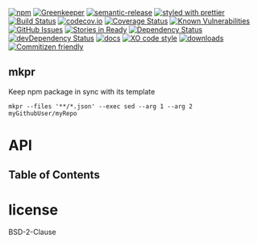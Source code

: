 [![npm](https://img.shields.io/npm/v/mkpr.svg)](https://www.npmjs.com/package/mkpr)
[![Greenkeeper](https://badges.greenkeeper.io/arlac77/mkpr.svg)](https://greenkeeper.io/)
[![semantic-release](https://img.shields.io/badge/%20%20%F0%9F%93%A6%F0%9F%9A%80-semantic--release-e10079.svg)](https://github.com/arlac77/mkpr)
[![styled with prettier](https://img.shields.io/badge/styled_with-prettier-ff69b4.svg)](https://github.com/prettier/prettier)
[![Build Status](https://secure.travis-ci.org/arlac77/mkpr.png)](http://travis-ci.org/arlac77/mkpr)
[![codecov.io](http://codecov.io/github/arlac77/mkpr/coverage.svg?branch=master)](http://codecov.io/github/arlac77/mkpr?branch=master)
[![Coverage Status](https://coveralls.io/repos/arlac77/mkpr/badge.svg)](https://coveralls.io/r/arlac77/mkpr)
[![Known Vulnerabilities](https://snyk.io/test/github/arlac77/mkpr/badge.svg)](https://snyk.io/test/github/arlac77/mkpr)
[![GitHub Issues](https://img.shields.io/github/issues/arlac77/mkpr.svg?style=flat-square)](https://github.com/arlac77/mkpr/issues)
[![Stories in Ready](https://badge.waffle.io/arlac77/mkpr.svg?label=ready&title=Ready)](http://waffle.io/arlac77/mkpr)
[![Dependency Status](https://david-dm.org/arlac77/mkpr.svg)](https://david-dm.org/arlac77/mkpr)
[![devDependency Status](https://david-dm.org/arlac77/mkpr/dev-status.svg)](https://david-dm.org/arlac77/mkpr#info=devDependencies)
[![docs](http://inch-ci.org/github/arlac77/mkpr.svg?branch=master)](http://inch-ci.org/github/arlac77/mkpr)
[![XO code style](https://img.shields.io/badge/code_style-XO-5ed9c7.svg)](https://github.com/sindresorhus/xo)
[![downloads](http://img.shields.io/npm/dm/mkpr.svg?style=flat-square)](https://npmjs.org/package/mkpr)
[![Commitizen friendly](https://img.shields.io/badge/commitizen-friendly-brightgreen.svg)](http://commitizen.github.io/cz-cli/)

## mkpr

Keep npm package in sync with its template

```shell
mkpr --files '**/*.json' --exec sed --arg 1 --arg 2 myGithubUser/myRepo
```

# API

<!-- Generated by documentation.js. Update this documentation by updating the source code. -->

## Table of Contents

# license

BSD-2-Clause
